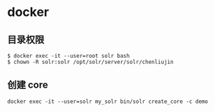 # docker

## 目录权限

```
$ docker exec -it --user=root solr bash
$ chown -R solr:solr /opt/solr/server/solr/chenliujin 
```

## 创建 core

```
docker exec -it --user=solr my_solr bin/solr create_core -c demo
```


